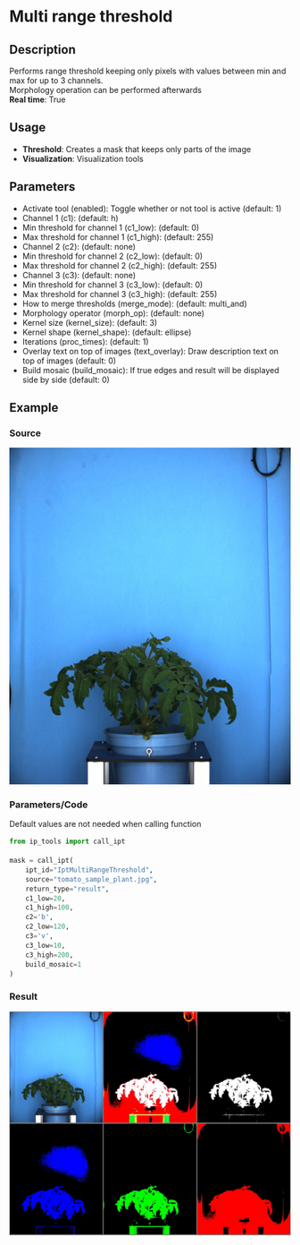 # Multi range threshold

## Description

Performs range threshold keeping only pixels with values between min and max for up to 3 channels.  
Morphology operation can be performed afterwards  
**Real time**: True

## Usage

- **Threshold**: Creates a mask that keeps only parts of the image
- **Visualization**: Visualization tools

## Parameters

- Activate tool (enabled): Toggle whether or not tool is active (default: 1)
- Channel 1 (c1):  (default: h)
- Min threshold for channel 1 (c1_low):  (default: 0)
- Max threshold for channel 1 (c1_high):  (default: 255)
- Channel 2 (c2):  (default: none)
- Min threshold for channel 2 (c2_low):  (default: 0)
- Max threshold for channel 2 (c2_high):  (default: 255)
- Channel 3 (c3):  (default: none)
- Min threshold for channel 3 (c3_low):  (default: 0)
- Max threshold for channel 3 (c3_high):  (default: 255)
- How to merge thresholds (merge_mode):  (default: multi_and)
- Morphology operator (morph_op):  (default: none)
- Kernel size (kernel_size):  (default: 3)
- Kernel shape (kernel_shape):  (default: ellipse)
- Iterations (proc_times):  (default: 1)
- Overlay text on top of images (text_overlay): Draw description text on top of images (default: 0)
- Build mosaic (build_mosaic): If true edges and result will be displayed side by side (default: 0)

## Example

### Source

![Source image](images/tomato_sample_plant.jpg)

### Parameters/Code

Default values are not needed when calling function

```python
from ip_tools import call_ipt

mask = call_ipt(
    ipt_id="IptMultiRangeThreshold",
    source="tomato_sample_plant.jpg",
    return_type="result",
    c1_low=20,
    c1_high=100,
    c2='b',
    c2_low=120,
    c3='v',
    c3_low=10,
    c3_high=200,
    build_mosaic=1
)
```

### Result

![Result image](images/ipt_Multi_range_threshold.jpg)
